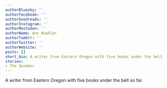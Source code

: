 ```yaml
---
authorBluesky: ''
authorFacebook: ''
authorGoodreads: ''
authorInstagram: ''
authorMastodon: ''
authorName: Ann Wuehler
authorTumblr: ''
authorTwitter: ''
authorWebsite: ''
posts: []
short_bio: A writer from Eastern Oregon with five books under the belt so far.
stories:
- The Swimmer
---
```


A writer from Eastern Oregon with five books under the belt so far.